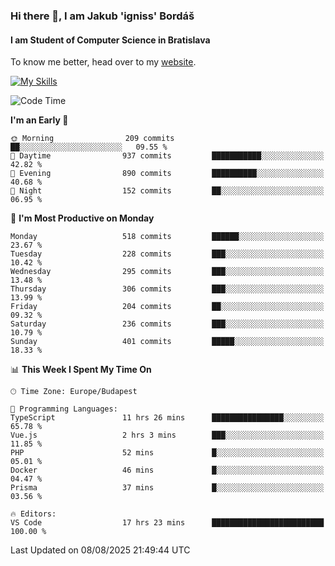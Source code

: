 ### Hi there 👋, I am Jakub 'igniss' Bordáš

#### I am Student of Computer Science in Bratislava
To know me better, head over to my [website](https://bordas.sk).

[![My Skills](https://skillicons.dev/icons?i=js,typescript,html,css,figma,svelte,vue,next,postgresql,nest,express,nodejs)](https://bordas.sk)


<!--START_SECTION:waka-->
![Code Time](http://img.shields.io/badge/Code%20Time-2%2C017%20hrs%2038%20mins-blue)

**I'm an Early 🐤** 

```text
🌞 Morning                209 commits         ██░░░░░░░░░░░░░░░░░░░░░░░   09.55 % 
🌆 Daytime                937 commits         ███████████░░░░░░░░░░░░░░   42.82 % 
🌃 Evening                890 commits         ██████████░░░░░░░░░░░░░░░   40.68 % 
🌙 Night                  152 commits         ██░░░░░░░░░░░░░░░░░░░░░░░   06.95 % 
```
📅 **I'm Most Productive on Monday** 

```text
Monday                   518 commits         ██████░░░░░░░░░░░░░░░░░░░   23.67 % 
Tuesday                  228 commits         ███░░░░░░░░░░░░░░░░░░░░░░   10.42 % 
Wednesday                295 commits         ███░░░░░░░░░░░░░░░░░░░░░░   13.48 % 
Thursday                 306 commits         ███░░░░░░░░░░░░░░░░░░░░░░   13.99 % 
Friday                   204 commits         ██░░░░░░░░░░░░░░░░░░░░░░░   09.32 % 
Saturday                 236 commits         ███░░░░░░░░░░░░░░░░░░░░░░   10.79 % 
Sunday                   401 commits         █████░░░░░░░░░░░░░░░░░░░░   18.33 % 
```


📊 **This Week I Spent My Time On** 

```text
🕑︎ Time Zone: Europe/Budapest

💬 Programming Languages: 
TypeScript               11 hrs 26 mins      ████████████████░░░░░░░░░   65.78 % 
Vue.js                   2 hrs 3 mins        ███░░░░░░░░░░░░░░░░░░░░░░   11.85 % 
PHP                      52 mins             █░░░░░░░░░░░░░░░░░░░░░░░░   05.01 % 
Docker                   46 mins             █░░░░░░░░░░░░░░░░░░░░░░░░   04.47 % 
Prisma                   37 mins             █░░░░░░░░░░░░░░░░░░░░░░░░   03.56 % 

🔥 Editors: 
VS Code                  17 hrs 23 mins      █████████████████████████   100.00 % 
```


 Last Updated on 08/08/2025 21:49:44 UTC
<!--END_SECTION:waka-->
